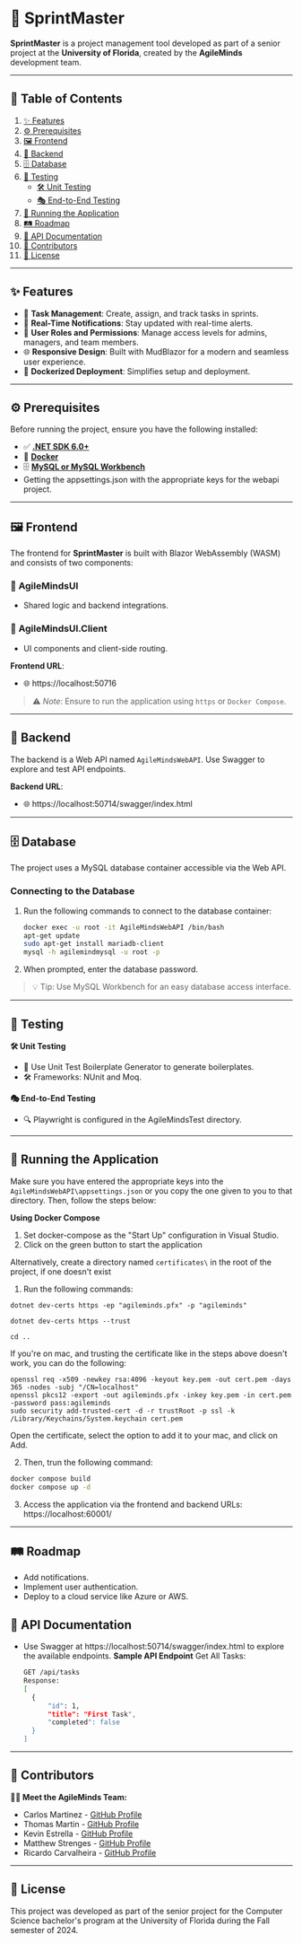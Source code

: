 # 🌟 **SprintMaster**

**SprintMaster** is a project management tool developed as part of a senior project at the **University of Florida**, created by the **AgileMinds** development team.

---

## 📖 **Table of Contents**

1. [✨ Features](#-features)
2. [⚙️ Prerequisites](#️-prerequisites)
3. [🖼️ Frontend](#-frontend)
4. [🔧 Backend](#-backend)
5. [🗄️ Database](#-database)
6. [🧪 Testing](#-testing)
   - [🛠️ Unit Testing](#️-unit-testing)
   - [🎭 End-to-End Testing](#-end-to-end-testing)
7. [🚀 Running the Application](#-running-the-application)
8. [🛤️ Roadmap](#️-roadmap)
9. [📃 API Documentation](#-api-documentation)
10. [🤝 Contributors](#-contributors)
11. [📝 License](#-license)

---

## ✨ **Features**

- 📝 **Task Management**: Create, assign, and track tasks in sprints.
- 🔔 **Real-Time Notifications**: Stay updated with real-time alerts.
- 👥 **User Roles and Permissions**: Manage access levels for admins, managers, and team members.
- 🌐 **Responsive Design**: Built with MudBlazor for a modern and seamless user experience.
- 🐳 **Dockerized Deployment**: Simplifies setup and deployment.

---

## ⚙️ **Prerequisites**

Before running the project, ensure you have the following installed:

- ✅ [**.NET SDK 6.0+**](https://dotnet.microsoft.com/download/dotnet/6.0)
- 🐳 [**Docker**](https://www.docker.com/)
- 🗄️ [**MySQL or MySQL Workbench**](https://www.mysql.com/products/workbench/)
- Getting the appsettings.json with the appropriate keys for the webapi project.
---

## 🖼️ **Frontend**

The frontend for **SprintMaster** is built with Blazor WebAssembly (WASM) and consists of two components:

### 📂 **AgileMindsUI**
- Shared logic and backend integrations.

### 📂 **AgileMindsUI.Client**
- UI components and client-side routing.

**Frontend URL**:
- 🌐 https://localhost:50716

> ⚠️ *Note*: Ensure to run the application using `https` or `Docker Compose`.

---

## 🔧 **Backend**

The backend is a Web API named `AgileMindsWebAPI`. Use Swagger to explore and test API endpoints.

**Backend URL**:
- 🌐 https://localhost:50714/swagger/index.html

---

## 🗄️ **Database**

The project uses a MySQL database container accessible via the Web API.

### **Connecting to the Database**
1. Run the following commands to connect to the database container:
   ```sh
   docker exec -u root -it AgileMindsWebAPI /bin/bash
   apt-get update
   sudo apt-get install mariadb-client
   mysql -h agilemindmysql -u root -p
   ```
2. When prompted, enter the database password.
> 💡 Tip: Use MySQL Workbench for an easy database access interface.

---

## 🧪 Testing
**🛠️ Unit Testing**
- 🧪 Use Unit Test Boilerplate Generator to generate boilerplates.
- 🛠️ Frameworks: NUnit and Moq.
  
**🎭 End-to-End Testing**
- 🔍 Playwright is configured in the AgileMindsTest directory.

---

## 🚀 Running the Application

Make sure you have entered the appropriate keys into the `AgileMindsWebAPI\appsettings.json` or you copy the one given to you to that directory. Then, follow the steps below:

**Using Docker Compose**
1. Set docker-compose as the "Start Up" configuration in Visual Studio.
2. Click on the green button to start the application

Alternatively, create a directory named `certificates\` in the root of the project, if one doesn't exist
1. Run the following commands:
```
dotnet dev-certs https -ep "agileminds.pfx" -p "agileminds" 

dotnet dev-certs https --trust

cd ..
```

If you're on mac, and trusting the certificate like in the steps above doesn't work, you can do the following:

```
openssl req -x509 -newkey rsa:4096 -keyout key.pem -out cert.pem -days 365 -nodes -subj "/CN=localhost"
openssl pkcs12 -export -out agileminds.pfx -inkey key.pem -in cert.pem -password pass:agileminds
sudo security add-trusted-cert -d -r trustRoot -p ssl -k /Library/Keychains/System.keychain cert.pem
```

Open the certificate, select the option to add it to your mac, and click on Add.

2. Then, trun the following command:
  ```sh
docker compose build
docker compose up -d
  ```
3. Access the application via the frontend and backend URLs:
https://localhost:60001/
---

## 🛤️ Roadmap
- Add notifications.
- Implement user authentication.
- Deploy to a cloud service like Azure or AWS.

## 📃 API Documentation
- Use Swagger at https://localhost:50714/swagger/index.html to explore the available endpoints.
**Sample API Endpoint**
Get All Tasks:
  ```sh
  GET /api/tasks
  Response:
  [
    {
        "id": 1,
        "title": "First Task",
        "completed": false
    }
  ]
  ```

---
  
## 🤝 Contributors
**👨‍💻 Meet the AgileMinds Team:**
- Carlos Martinez - [GitHub Profile](https://github.com/CEMartinezp)
- Thomas Martin - [GitHub Profile](https://github.com/thomas-martin-uf)
- Kevin Estrella - [GitHub Profile](https://github.com/Kstrella)
- Matthew Strenges - [GitHub Profile](https://github.com/Matt-Stre)
- Ricardo Carvalheira - [GitHub Profile](https://github.com/ricardocarva)

---

## 📝 License
This project was developed as part of the senior project for the Computer Science bachelor's program at the University of Florida during the Fall semester of 2024.
